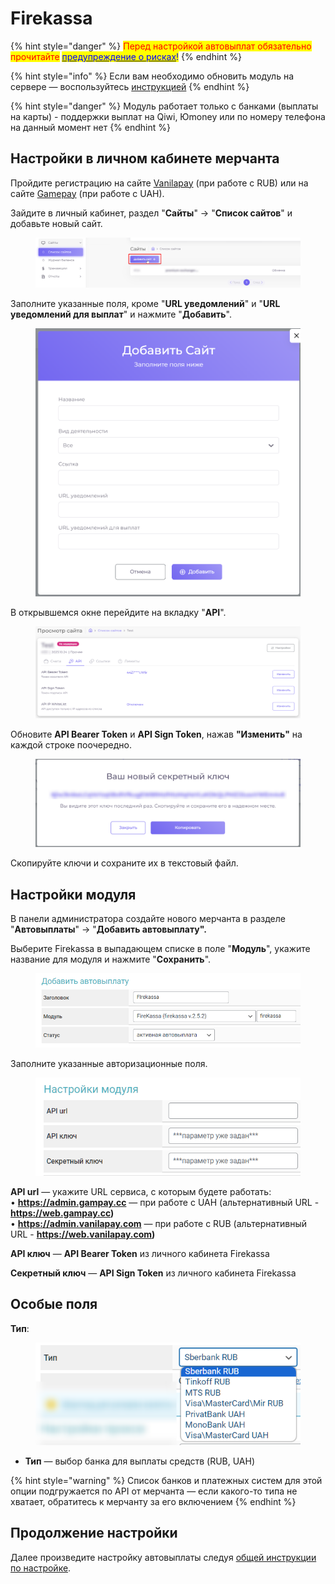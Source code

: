 # Firekassa

{% hint style="danger" %}
<mark style="color:red;">Перед настройкой автовыплат обязательно прочитайте</mark> [<mark style="color:blue;">предупреждение о рисках</mark>](https://premium.gitbook.io/main/osnovnye-nastroiki/merchanty-i-avtovyplaty/avtovyplaty/preduprezhdenie-o-riskakh)<mark style="color:blue;">!</mark>
{% endhint %}

{% hint style="info" %}
Если вам необходимо обновить модуль на сервере — воспользуйтесь [инструкцией](https://premium.gitbook.io/rukovodstvo-polzovatelya/osnovnye-nastroiki/faq/kak-obnovit-faily-na-servere#moduli-avtovyplat)
{% endhint %}

{% hint style="danger" %}
Модуль работает только с банками (выплаты на карты) - поддержки выплат на Qiwi, Юmoney или по номеру телефона на данный момент нет
{% endhint %}

## Настройки в личном кабинете мерчанта

Пройдите регистрацию на сайте [Vanilapay](https://web.vanilapay.com/) (при работе с RUB) или на сайте [Gamepay](https://web.gampay.cc/) (при работе с UAH).

Зайдите в личный кабинет, раздел "**Сайты**" -> "**Список сайтов**" и добавьте новый сайт.

<figure><img src="../../../.gitbook/assets/image (749).png" alt=""><figcaption></figcaption></figure>

Заполните указанные поля, кроме "**URL уведомлений**" и "**URL уведомлений для выплат**" и нажмите "**Добавить**".

<figure><img src="../../../.gitbook/assets/image (750).png" alt="" width="563"><figcaption></figcaption></figure>

В открывшемся окне перейдите на вкладку "**API**".

<figure><img src="../../../.gitbook/assets/image (751).png" alt=""><figcaption></figcaption></figure>

Обновите **API Bearer Token** и **API Sign Token**, нажав **"Изменить"** на каждой строке поочередно.

<figure><img src="../../../.gitbook/assets/image (752).png" alt=""><figcaption></figcaption></figure>

Скопируйте ключи и сохраните их в текстовый файл.

## **Настройки модуля**

В панели администратора создайте нового мерчанта в разделе "**Автовыплаты**" -> "**Добавить автовыплату".**

Выберите Firekassa в выпадающем списке в поле "**Модуль**", укажите название для модуля и нажмите "**Сохранить**".

<figure><img src="../../../.gitbook/assets/image (746).png" alt=""><figcaption></figcaption></figure>

Заполните указанные авторизационные поля.

<figure><img src="../../../.gitbook/assets/image (1429).png" alt=""><figcaption></figcaption></figure>

**API url** — укажите URL сервиса, с которым будете работать:\
• **https://admin.gampay.cc** — при работе с UAH (альтернативный URL - **https://web.gampay.cc)**\
• **https://admin.vanilapay.com** — при работе с RUB (альтернативный URL - **https://web.vanilapay.com)**

**API ключ** — **API Bearer Token** из личного кабинета Firekassa

**Секретный ключ** — **API Sign Token** из личного кабинета Firekassa

## Особые поля

**Тип**:

<figure><img src="../../../.gitbook/assets/image (648).png" alt=""><figcaption></figcaption></figure>

* **Тип** — выбор банка для выплаты средств (RUB, UAH)

{% hint style="warning" %}
Список банков и платежных систем для этой опции подгружается по API от мерчанта — если какого-то типа не хватает, обратитесь к мерчанту за его включением
{% endhint %}

## Продолжение настройки

Далее произведите настройку автовыплаты следуя [общей инструкции по настройке](https://premium.gitbook.io/rukovodstvo-polzovatelya/osnovnye-nastroiki/merchanty-i-avtovyplaty/avtovyplaty/obshie-nastroiki-merchantov-avtovyplat).
